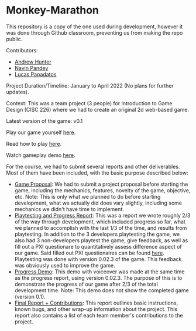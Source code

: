 # Monkey-Marathon

This repository is a copy of the one used during development, however it was done through Github classroom, preventing us from making the repo public. 

Contributors:

- [Andrew Hunter](https://github.com/AndrewHunter5420)
- [Navin Pandey](https://github.com/navinthedream)
- [Lucas Papadatos](https://github.com/lucaspapadatos)

Project Duration/Timeline: January to April 2022 (No plans for further updates).

Context: This was a team project (3 people) for Introduction to Game Design (CISC 226) where we had to create an original 2d web-based game. 

Latest version of the game: v0.1

Play our game yourself [here](https://play.unity.com/mg/other/monkey-marathon-v0-1).

Read how to play [here](./HowToPlay.md).

Watch gameplay demo [here](https://www.youtube.com/watch?v=x4vsoj9cuk4).

For the course, we had to submit several reports and other deliverables. Most of them have been included, with the basic purpose described below:

- [Game Proposal](./game-proposal.pdf): We had to submit a project proposal before starting the game, including the mechanics, features, novelty of the game, objective, etc. Note: This is only what we planned to do before starting development, what we actually did does vary slightly, including some mechanics we didn't have time to implement.
- [Playtesting and Progress Report](./playtesting-and-progress-report.pdf): This was a report we wrote roughly 2/3 of the way through development, which included progress so far, what we planned to accomplish with the last 1/3 of the time, and results from playtesting. In addition to the 3 developers playtesting the game, we also had 3 non-developers playtest the game, give feedback, as well as fill out a PXI questionare to quantitatively assess difference aspect of our game. Said filled out PXI questionaires can be found [here](./PXI_questionnaires). Playtesting was done with version 0.02.3 of the game. This feedback was obviously used to improve the game.
- [Progress Demo](./progress_demo.mp4): This demo with voiceover was made at the same time as the progress report, using version 0.02.3. The purpose of this is to demonstrate the progress of our game after 2/3 of the total development time. Note: This demo does not show the completed game (version 0.1).
- [Final Report + Contributions](./final-report-and-contributions.pdf): This report outlines basic instructions, known bugs, and other wrap-up information about the project. This report also contains a list of each team member's contributions to the project.

